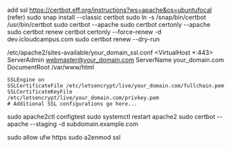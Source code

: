 
add ssl 
https://certbot.eff.org/instructions?ws=apache&os=ubuntufocal (refer)
sudo snap install --classic certbot
sudo ln -s /snap/bin/certbot /usr/bin/certbot
sudo certbot --apache
sudo certbot certonly --apache
sudo certbot renew
certbot certonly --force-renew -d dev.icloudcampus.com
sudo certbot renew --dry-run

/etc/apache2/sites-available/your_domain_ssl.conf
<VirtualHost *:443>
    ServerAdmin webmaster@your_domain.com
    ServerName your_domain.com
    DocumentRoot /var/www/html

    SSLEngine on
    SSLCertificateFile /etc/letsencrypt/live/your_domain.com/fullchain.pem
    SSLCertificateKeyFile /etc/letsencrypt/live/your_domain.com/privkey.pem
    # Additional SSL configurations go here...
</VirtualHost>

sudo apache2ctl configtest
sudo systemctl restart apache2
sudo certbot --apache --staging -d subdomain.example.com


sudo allow ufw https
sudo a2enmod ssl
